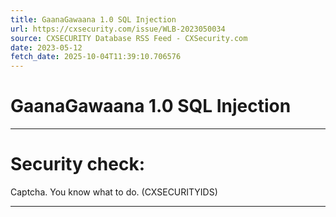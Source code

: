 ```yaml
---
title: GaanaGawaana 1.0 SQL Injection
url: https://cxsecurity.com/issue/WLB-2023050034
source: CXSECURITY Database RSS Feed - CXSecurity.com
date: 2023-05-12
fetch_date: 2025-10-04T11:39:10.706576
---
```


# GaanaGawaana 1.0 SQL Injection

---

# Security check:

Captcha. You know what to do. (CXSECURITYIDS)

---